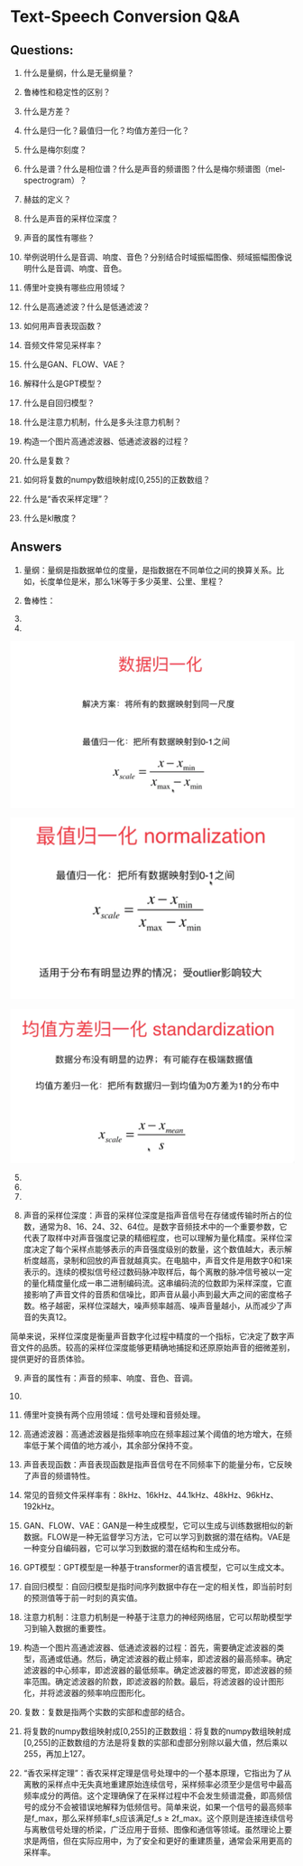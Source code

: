 # Text-Speech Conversion Q&A

## Questions:  

1. 什么是量纲，什么是无量纲量？

2. 鲁棒性和稳定性的区别？

3. 什么是方差？

4. 什么是归一化？最值归一化？均值方差归一化？

5. 什么是梅尔刻度？

6. 什么是谱？什么是相位谱？什么是声音的频谱图？什么是梅尔频谱图（mel-spectrogram）？

7. 赫兹的定义？

8. 什么是声音的采样位深度？

9. 声音的属性有哪些？

10. 举例说明什么是音调、响度、音色？分别结合时域振幅图像、频域振幅图像说明什么是音调、响度、音色。

11. 傅里叶变换有哪些应用领域？

12. 什么是高通滤波？什么是低通滤波？

13. 如何用声音表现函数？

14. 音频文件常见采样率？

15. 什么是GAN、FLOW、VAE？

16. 解释什么是GPT模型？

17. 什么是自回归模型？

18. 什么是注意力机制，什么是多头注意力机制？

19. 构造一个图片高通滤波器、低通滤波器的过程？

20. 什么是复数？

21. 如何将复数的numpy数组映射成[0,255]的正数数组？

22. 什么是“香农采样定理”？

23. 什么是kl散度？


## Answers

1. 量纲：量纲是指数据单位的度量，是指数据在不同单位之间的换算关系。比如，长度单位是米，那么1米等于多少英里、公里、里程？

2. 鲁棒性：

3.  

4. 
   
   ![](./text-speech-conversion/normalization_1.png)

   ![](./text-speech-conversion/normalization_2.png)

   ![](./text-speech-conversion/standardization.png)

5.  

6.  

7.  

8. 声音的采样位深度：声音的采样位深度是指声音信号在存储或传输时所占的位数，通常为8、16、24、32、64位。是数字音频技术中的一个重要参数，它代表了取样中对声音强度记录的精细程度，也可以理解为量化精度。采样位深度决定了每个采样点能够表示的声音强度级别的数量，这个数值越大，表示解析度越高，录制和回放的声音就越真实。在电脑中，声音文件是用数字0和1来表示的。连续的模拟信号经过数码脉冲取样后，每个离散的脉冲信号被以一定的量化精度量化成一串二进制编码流。这串编码流的位数即为采样深度，它直接影响了声音文件的音质和信噪比，即声音从最小声到最大声之间的密度格子数。格子越密，采样位深越大，噪声频率越高、噪声音量越小，从而减少了声音的失真‌12。

简单来说，采样位深度是衡量声音数字化过程中精度的一个指标，它决定了数字声音文件的品质。较高的采样位深度能够更精确地捕捉和还原原始声音的细微差别，提供更好的音质体验。

9. 声音的属性有：声音的频率、响度、音色、音调。

10.  

11. 傅里叶变换有两个应用领域：信号处理和音频处理。

12. 高通滤波器：高通滤波器是指频率响应在频率超过某个阈值的地方增大，在频率低于某个阈值的地方减小，其余部分保持不变。

13. 声音表现函数：声音表现函数是指声音信号在不同频率下的能量分布，它反映了声音的频谱特性。  

14. 常见的音频文件采样率有：8kHz、16kHz、44.1kHz、48kHz、96kHz、192kHz。

15. GAN、FLOW、VAE：GAN是一种生成模型，它可以生成与训练数据相似的新数据。FLOW是一种无监督学习方法，它可以学习到数据的潜在结构。VAE是一种变分自编码器，它可以学习到数据的潜在结构和生成分布。

16. GPT模型：GPT模型是一种基于transformer的语言模型，它可以生成文本。

17. 自回归模型：自回归模型是指时间序列数据中存在一定的相关性，即当前时刻的预测值等于前一时刻的真实值。

18. 注意力机制：注意力机制是一种基于注意力的神经网络层，它可以帮助模型学习到输入数据的重要性。

19. 构造一个图片高通滤波器、低通滤波器的过程：首先，需要确定滤波器的类型，高通或低通。然后，确定滤波器的截止频率，即滤波器的最高频率。确定滤波器的中心频率，即滤波器的最低频率。确定滤波器的带宽，即滤波器的频率范围。确定滤波器的阶数，即滤波器的阶数。最后，将滤波器的设计图形化，并将滤波器的频率响应图形化。

20. 复数：复数是指两个实数的实部和虚部的结合。

21. 将复数的numpy数组映射成[0,255]的正数数组：将复数的numpy数组映射成[0,255]的正数数组的方法是将复数的实部和虚部分别除以最大值，然后乘以255，再加上127。

22. “香农采样定理”：香农采样定理是信号处理中的一个基本原理，它指出为了从离散的采样点中无失真地重建原始连续信号，采样频率必须至少是信号中最高频率成分的两倍。这个定理确保了在采样过程中不会发生频谱混叠，即高频信号的成分不会被错误地解释为低频信号。简单来说，如果一个信号的最高频率是f_max，那么采样频率f_s应该满足f_s ≥ 2f_max。这个原则是连接连续信号与离散信号处理的桥梁，广泛应用于音频、图像和通信等领域。虽然理论上要求是两倍，但在实际应用中，为了安全和更好的重建质量，通常会采用更高的采样率。